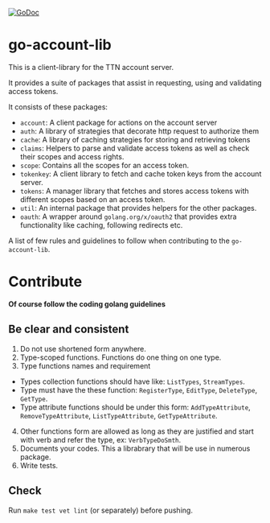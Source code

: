 [![GoDoc](https://godoc.org/github.com/TheThingsNetwork/go-account-lib?status.svg)](https://godoc.org/github.com/TheThingsNetwork/go-account-lib)
# go-account-lib

This is a client-library for the TTN account server.

It provides a suite of packages that assist in requesting,
using and validating access tokens.

It consists of these packages:

- `account`: A client package for actions on the account server
- `auth`: A library of strategies that decorate http request to authorize them
- `cache`: A library of caching strategies for storing and retrieving tokens
- `claims`: Helpers to parse and validate access tokens as well as check their
  scopes and access rights.
- `scope`: Contains all the scopes for an access token.
- `tokenkey`: A client library to fetch and cache token keys from the account
  server.
- `tokens`: A manager library that fetches and stores access tokens with
  different scopes based on an access token.
- `util`: An internal package that provides helpers for the other packages.
- `oauth`: A wrapper around `golang.org/x/oauth2` that provides extra
  functionality like caching, following redirects etc.

A list of few rules and guidelines to follow when contributing to the `go-account-lib`.

# Contribute

**Of course follow the coding golang guidelines**

## Be clear and consistent

1. Do not use shortened form anywhere.
2. Type-scoped functions. Functions do one thing on one type.
3. Type functions names and requirement
 - Types collection functions should have like: `ListTypes`, `StreamTypes`.
 - Type must have the these function: `RegisterType`, `EditType`, `DeleteType`, `GetType`.
 - Type attribute functions should be under this form: `AddTypeAttribute`, `RemoveTypeAttribute`, `ListTypeAttribute`, `GetTypeAttribute`.
4. Other functions form are allowed as long as they are justified and start with verb and refer the type, ex: `VerbTypeDoSmth`.
5. Documents your codes. This a librabrary that will be use in numerous package.
6. Write tests.

## Check

Run `make test vet lint` (or separately) before pushing.
